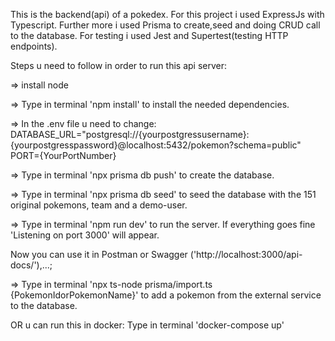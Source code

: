 This is the backend(api) of a pokedex.
For this project i used ExpressJs with Typescript.
Further more i used Prisma to create,seed and doing CRUD call to the database.
For testing i used Jest and Supertest(testing HTTP endpoints).


Steps u need to follow in order to run this api server:

=> install node

=> Type in terminal 'npm install' to install the needed dependencies.

=> In the .env file u need to change:
    DATABASE_URL="postgresql://{yourpostgressusername}:{yourpostgresspassword}@localhost:5432/pokemon?schema=public"
    PORT={YourPortNumber}

=> Type in terminal 'npx prisma db push' to create the database.

=> Type in terminal 'npx prisma db seed' to seed the database with the 151 original pokemons, team and a demo-user.

=> Type in terminal 'npm run dev' to run the server. If everything goes fine 'Listening on port 3000' will appear.

Now you can use it in Postman or Swagger ('http://localhost:3000/api-docs/'),...;

=> Type in terminal 'npx ts-node prisma/import.ts {PokemonIdorPokemonName}' to add a pokemon from the external service to the database.

OR u can run this in docker: Type in terminal 'docker-compose up'
